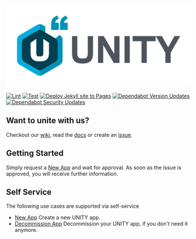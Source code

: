 ![](docs/assets/unity_logo.svg)

[![Lint][lint-badge]][lint-workflow]
[![Test][test-actions-badge]][test-actions-workflow]
[![Deploy Jekyll site to Pages][gh-pages-badge]][gh-pages-workflow]
[![Dependabot Version Updates][dependabot-version-updates-badge]][dependabot-version-updates-workflow]
[![Dependabot Security Updates][dependabot-security-updates-badge]][dependabot-security-updates-workflow]

## Want to unite with us?

Checkout our [wiki][wiki], read the [docs][gh-pages] or create an [issue][issues].

## Getting Started

Simply request
a [New App][New App]
and wait for approval. As soon as the issue is approved, you will receive further information.


## Self Service

The following use cases are supported via self-service

* [New App][New App]
  Create a new UNITY app.
* [Decommission App][Decommission App]
  Decommission your UNITY app, if you don't need it anymore.

[lint-badge]: https://atc-github.azure.cloud.bmw/UNITY/unity/actions/workflows/lint.yaml/badge.svg

[test-actions-badge]: https://atc-github.azure.cloud.bmw/UNITY/unity/actions/workflows/test-actions.yaml/badge.svg

[gh-pages-badge]: https://atc-github.azure.cloud.bmw/UNITY/unity/actions/workflows/gh-pages.yaml/badge.svg

[dependabot-security-updates-badge]: https://atc-github.azure.cloud.bmw/UNITY/unity/actions/workflows/dependabot/dependabot-security-updates/badge.svg

[dependabot-version-updates-badge]: https://atc-github.azure.cloud.bmw/UNITY/unity/actions/workflows/dependabot/dependabot-version-updates/badge.svg

[lint-workflow]: https://atc-github.azure.cloud.bmw/UNITY/unity/actions/workflows/lint.yaml

[test-actions-workflow]: https://atc-github.azure.cloud.bmw/UNITY/unity/actions/workflows/test-actions.yaml

[gh-pages-workflow]: https://atc-github.azure.cloud.bmw/UNITY/unity/actions/workflows/gh-pages.yaml

[dependabot-security-updates-workflow]: https://atc-github.azure.cloud.bmw/UNITY/unity/actions/workflows/dependabot/dependabot-security-updates

[dependabot-version-updates-workflow]: https://atc-github.azure.cloud.bmw/UNITY/unity/actions/workflows/dependabot/dependabot-version-updates

[gh-pages]: https://pages.atc-github.azure.cloud.bmw/UNITY/unity/

[issues]: https://atc-github.azure.cloud.bmw/UNITY/unity/issues

[wiki]: https://atc-github.azure.cloud.bmw/UNITY/unity/wiki

[New App]: https://atc-github.azure.cloud.bmw/UNITY/unity/issues/new?assignees=&labels=new+app%2C+waiting+for+review&template=new-app.md&title=New+UNITY+App

[Decommission App]: https://atc-github.azure.cloud.bmw/UNITY/unity/issues/decommission?assignees=&labels=decommission+app&template=decommission-app.md&title=Decommission+UNITY+App
